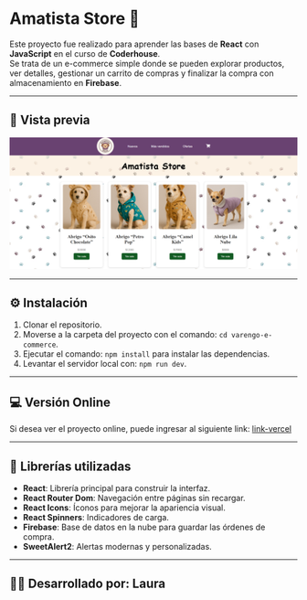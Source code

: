 # Amatista Store 🐾

Este proyecto fue realizado para aprender las bases de **React** con **JavaScript** en el curso de **Coderhouse**.  
Se trata de un e-commerce simple donde se pueden explorar productos, ver detalles, gestionar un carrito de compras y finalizar la compra con almacenamiento en **Firebase**.

---

## 📸 Vista previa

![Amatista Store](/public/img-tienda.png)

---

## ⚙️ Instalación

1. Clonar el repositorio.
2. Moverse a la carpeta del proyecto con el comando: `cd varengo-e-commerce`.
3. Ejecutar el comando: `npm install` para instalar las dependencias.
4. Levantar el servidor local con: `npm run dev`.

---

## 💻 Versión Online

Si desea ver el proyecto online, puede ingresar al siguiente link: [link-vercel](https://app-react-lime.vercel.app/)

---

## 📖 Librerías utilizadas

- **React**: Librería principal para construir la interfaz.
- **React Router Dom**: Navegación entre páginas sin recargar.
- **React Icons**: Íconos para mejorar la apariencia visual.
- **React Spinners**: Indicadores de carga.
- **Firebase**: Base de datos en la nube para guardar las órdenes de compra.
- **SweetAlert2**: Alertas modernas y personalizadas.

---

## 👩‍💻 Desarrollado por: Laura